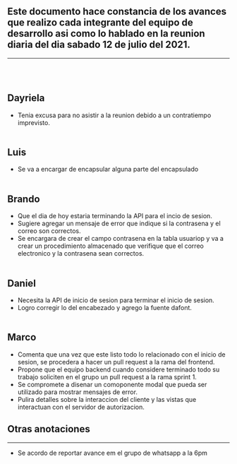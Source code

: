 Este documento hace constancia de los avances que realizo cada integrante del equipo de desarrollo asi como lo hablado en la reunion diaria del dia sabado 12 de julio del 2021.
----
----
<br><br>

Dayriela
----
- Tenia excusa para no asistir a la reunion debido a un contratiempo imprevisto.
<br><br>

Luis
----
- Se va a encargar de encapsular alguna parte del encapsulado
<br><br>

Brando
----
- Que el dia de hoy estaria terminando la API para el incio de sesion.
- Sugiere agregar un mensaje de error que indique si la contrasena y el correo son correctos.
- Se encargara de crear el campo contrasena en la tabla usuariop y va a crear un procedimiento almacenado que verifique que el correo electronico y la contrasena sean correctos.
<br><br>

Daniel
----
- Necesita la API de inicio de sesion para terminar el inicio de sesion.
- Logro corregir lo del encabezado y agrego la fuente dafont.
<br><br>

Marco
----
- Comenta que una vez que este listo todo lo relacionado con el inicio de sesion, se procedera a hacer un pull request a la rama del frontend.
-  Propone que el equipo backend cuando considere terminado todo su trabajo soliciten en el grupo un pull request a la rama sprint 1.
- Se compromete a disenar un comoponente modal que pueda ser utilizado para mostrar mensajes de error.
- Pulira detalles sobre la interaccion del cliente y las vistas que interactuan con el servidor de autorizacion.


Otras anotaciones
----
----
- Se acordo de reportar avance em el grupo de whatsapp a la 6pm
